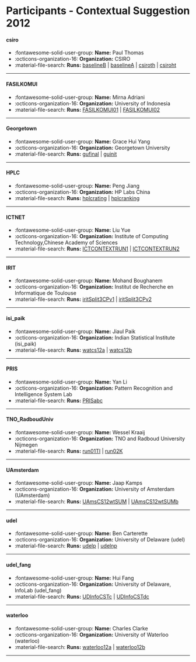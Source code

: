 # Participants - Contextual Suggestion 2012 

#### csiro
 - :fontawesome-solid-user-group: **Name:** Paul Thomas
 - :octicons-organization-16: **Organization:** CSIRO
 - :material-file-search: **Runs:** [baselineB](./runs.md#baselineb) | [baselineA](./runs.md#baselinea) | [csiroth](./runs.md#csiroth) | [csiroht](./runs.md#csiroht)

---
#### FASILKOMUI
 - :fontawesome-solid-user-group: **Name:** Mirna Adriani
 - :octicons-organization-16: **Organization:** University of Indonesia
 - :material-file-search: **Runs:** [FASILKOMUI01](./runs.md#fasilkomui01) | [FASILKOMUI02](./runs.md#fasilkomui02)

---
#### Georgetown
 - :fontawesome-solid-user-group: **Name:** Grace Hui Yang
 - :octicons-organization-16: **Organization:** Georgetown University
 - :material-file-search: **Runs:** [gufinal](./runs.md#gufinal) | [guinit](./runs.md#guinit)

---
#### HPLC
 - :fontawesome-solid-user-group: **Name:** Peng Jiang
 - :octicons-organization-16: **Organization:** HP Labs China
 - :material-file-search: **Runs:** [hplcrating](./runs.md#hplcrating) | [hplcranking](./runs.md#hplcranking)

---
#### ICTNET
 - :fontawesome-solid-user-group: **Name:** Liu Yue
 - :octicons-organization-16: **Organization:** Institute of Computing Technology,Chinese Academy of Sciences
 - :material-file-search: **Runs:** [ICTCONTEXTRUN1](./runs.md#ictcontextrun1) | [ICTCONTEXTRUN2](./runs.md#ictcontextrun2)

---
#### IRIT
 - :fontawesome-solid-user-group: **Name:** Mohand Boughanem
 - :octicons-organization-16: **Organization:** Institut de Recherche en Informatique de Toulouse
 - :material-file-search: **Runs:** [iritSplit3CPv1](./runs.md#iritsplit3cpv1) | [iritSplit3CPv2](./runs.md#iritsplit3cpv2)

---
#### isi_paik
 - :fontawesome-solid-user-group: **Name:** Jiaul Paik
 - :octicons-organization-16: **Organization:** Indian Statistical Institute (isi_paik)
 - :material-file-search: **Runs:** [watcs12a](./runs.md#watcs12a) | [watcs12b](./runs.md#watcs12b)

---
#### PRIS
 - :fontawesome-solid-user-group: **Name:** Yan Li
 - :octicons-organization-16: **Organization:** Pattern Recognition and Intelligence System Lab
 - :material-file-search: **Runs:** [PRISabc](./runs.md#prisabc)

---
#### TNO_RadboudUniv
 - :fontawesome-solid-user-group: **Name:** Wessel Kraaij
 - :octicons-organization-16: **Organization:** TNO and Radboud University Nijmegen
 - :material-file-search: **Runs:** [run01TI](./runs.md#run01ti) | [run02K](./runs.md#run02k)

---
#### UAmsterdam
 - :fontawesome-solid-user-group: **Name:** Jaap Kamps
 - :octicons-organization-16: **Organization:** University of Amsterdam (UAmsterdam)
 - :material-file-search: **Runs:** [UAmsCS12wtSUM](./runs.md#uamscs12wtsum) | [UAmsCS12wtSUMb](./runs.md#uamscs12wtsumb)

---
#### udel
 - :fontawesome-solid-user-group: **Name:** Ben Carterette
 - :octicons-organization-16: **Organization:** University of Delaware (udel)
 - :material-file-search: **Runs:** [udelp](./runs.md#udelp) | [udelnp](./runs.md#udelnp)

---
#### udel_fang
 - :fontawesome-solid-user-group: **Name:** Hui Fang
 - :octicons-organization-16: **Organization:** University of Delaware, InfoLab (udel_fang)
 - :material-file-search: **Runs:** [UDInfoCSTc](./runs.md#udinfocstc) | [UDInfoCSTdc](./runs.md#udinfocstdc)

---
#### waterloo
 - :fontawesome-solid-user-group: **Name:** Charles Clarke
 - :octicons-organization-16: **Organization:** University of Waterloo (waterloo)
 - :material-file-search: **Runs:** [waterloo12a](./runs.md#waterloo12a) | [waterloo12b](./runs.md#waterloo12b)

---
